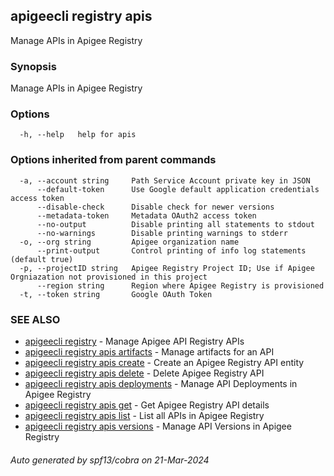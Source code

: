 ## apigeecli registry apis

Manage APIs in Apigee Registry

### Synopsis

Manage APIs in Apigee Registry

### Options

```
  -h, --help   help for apis
```

### Options inherited from parent commands

```
  -a, --account string     Path Service Account private key in JSON
      --default-token      Use Google default application credentials access token
      --disable-check      Disable check for newer versions
      --metadata-token     Metadata OAuth2 access token
      --no-output          Disable printing all statements to stdout
      --no-warnings        Disable printing warnings to stderr
  -o, --org string         Apigee organization name
      --print-output       Control printing of info log statements (default true)
  -p, --projectID string   Apigee Registry Project ID; Use if Apigee Orgniazation not provisioned in this project
      --region string      Region where Apigee Registry is provisioned
  -t, --token string       Google OAuth Token
```

### SEE ALSO

* [apigeecli registry](apigeecli_registry.md)	 - Manage Apigee API Registry APIs
* [apigeecli registry apis artifacts](apigeecli_registry_apis_artifacts.md)	 - Manage artifacts for an API
* [apigeecli registry apis create](apigeecli_registry_apis_create.md)	 - Create an Apigee Registry API entity
* [apigeecli registry apis delete](apigeecli_registry_apis_delete.md)	 - Delete Apigee Registry API
* [apigeecli registry apis deployments](apigeecli_registry_apis_deployments.md)	 - Manage API Deployments in Apigee Registry
* [apigeecli registry apis get](apigeecli_registry_apis_get.md)	 - Get Apigee Registry API details
* [apigeecli registry apis list](apigeecli_registry_apis_list.md)	 - List all APIs in Apigee Registry
* [apigeecli registry apis versions](apigeecli_registry_apis_versions.md)	 - Manage API Versions in Apigee Registry

###### Auto generated by spf13/cobra on 21-Mar-2024
